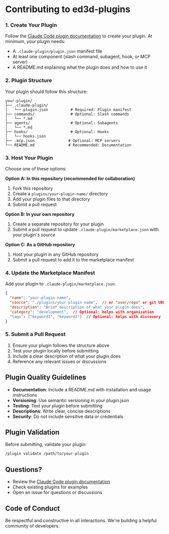 # Contributing to ed3d-plugins

### 1. Create Your Plugin

Follow the [Claude Code plugin documentation](https://docs.claude.com/en/docs/claude-code/plugins) to create your plugin. At minimum, your plugin needs:

- A `.claude-plugin/plugin.json` manifest file
- At least one component (slash command, subagent, hook, or MCP server)
- A README.md explaining what the plugin does and how to use it

### 2. Plugin Structure

Your plugin should follow this structure:

```
your-plugin/
├── .claude-plugin/
│   └── plugin.json          # Required: Plugin manifest
├── commands/                # Optional: Slash commands
│   └── *.md
├── agents/                  # Optional: Subagents
│   └── *.md
├── hooks/                   # Optional: Hooks
│   └── hooks.json
├── .mcp.json               # Optional: MCP servers
└── README.md               # Recommended: Documentation
```

### 3. Host Your Plugin

Choose one of these options:

**Option A: In this repository (recommended for collaboration)**
1. Fork this repository
2. Create a `plugins/your-plugin-name/` directory
3. Add your plugin files to that directory
4. Submit a pull request

**Option B: In your own repository**
1. Create a separate repository for your plugin
2. Submit a pull request to update `.claude-plugin/marketplace.json` with your plugin's source

**Option C: As a GitHub repository**
1. Host your plugin in any GitHub repository
2. Submit a pull request to add it to the marketplace manifest

### 4. Update the Marketplace Manifest

Add your plugin to `.claude-plugin/marketplace.json`:

```json
{
  "name": "your-plugin-name",
  "source": "./plugins/your-plugin-name",  // or "user/repo" or git URL
  "description": "Brief description of what your plugin does",
  "category": "development",  // Optional: helps with organization
  "tags": ["keyword1", "keyword2"]  // Optional: helps with discovery
}
```

### 5. Submit a Pull Request

1. Ensure your plugin follows the structure above
2. Test your plugin locally before submitting
3. Include a clear description of what your plugin does
4. Reference any relevant issues or discussions

## Plugin Quality Guidelines

- **Documentation**: Include a README.md with installation and usage instructions
- **Versioning**: Use semantic versioning in your plugin.json
- **Testing**: Test your plugin before submitting
- **Descriptions**: Write clear, concise descriptions
- **Security**: Do not include sensitive data or credentials

## Plugin Validation

Before submitting, validate your plugin:

```bash
/plugin validate /path/to/your-plugin
```

## Questions?

- Review the [Claude Code plugin documentation](https://docs.claude.com/en/docs/claude-code/plugins)
- Check existing plugins for examples
- Open an issue for questions or discussions

## Code of Conduct

Be respectful and constructive in all interactions. We're building a helpful community of developers.
